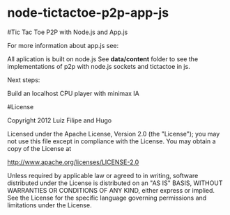 node-tictactoe-p2p-app-js
=========================

#Tic Tac Toe P2P with Node.js and App.js


For more information about app.js see: 

All aplication is built on node.js
See **data/content** folder to see the implementations of p2p with node.js sockets and tictactoe in js.

Next steps:

Build an localhost CPU player with minimax IA 

#License

Copyright 2012 Luiz Filipe and Hugo

Licensed under the Apache License, Version 2.0 (the "License"); you may not use this file except in compliance with the License. You may obtain a copy of the License at

http://www.apache.org/licenses/LICENSE-2.0

Unless required by applicable law or agreed to in writing, software distributed under the License is distributed on an "AS IS" BASIS, WITHOUT WARRANTIES OR CONDITIONS OF ANY KIND, either express or implied. See the License for the specific language governing permissions and limitations under the License.
